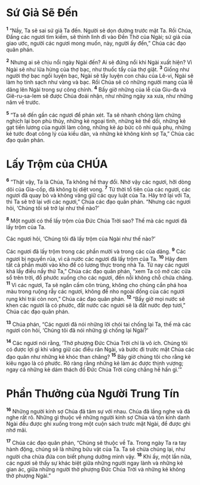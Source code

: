 # Sứ Giả Sẽ Ðến

<sup><b>1</b></sup> “Nầy, Ta sẽ sai sứ giả Ta đến. Người sẽ dọn đường trước mặt Ta. Rồi Chúa, Ðấng các ngươi tìm kiếm, sẽ thình lình đi vào Ðền Thờ của Ngài; sứ giả của giao ước, người các ngươi mong muốn, này, người ấy đến,” Chúa các đạo quân phán.

<sup><b>2</b></sup> Nhưng ai sẽ chịu nổi ngày Ngài đến? Ai sẽ đứng nổi khi Ngài xuất hiện? Vì Ngài sẽ như lửa hừng của thợ bạc, như thuốc tẩy của thợ giặt. <sup><b>3</b></sup> Giống như người thợ bạc ngồi luyện bạc, Ngài sẽ tẩy luyện con cháu của Lê-vi, Ngài sẽ làm họ tinh sạch như vàng và bạc. Rồi Chúa sẽ có những người mang của lễ dâng lên Ngài trong sự công chính. <sup><b>4</b></sup> Bấy giờ những của lễ của Giu-đa và Giê-ru-sa-lem sẽ được Chúa đoái nhận, như những ngày xa xưa, như những năm về trước.

<sup><b>5</b></sup> “Ta sẽ đến gần các ngươi để phán xét. Ta sẽ nhanh chóng làm chứng nghịch lại bọn phù thủy, những kẻ ngoại tình, những kẻ thề dối, những kẻ gạt tiền lương của người làm công, những kẻ áp bức cô nhi quả phụ, những kẻ tước đoạt công lý của kiều dân, và những kẻ không kính sợ Ta,” Chúa các đạo quân phán.

# Lấy Trộm của CHÚA

<sup><b>6</b></sup> “Thật vậy, Ta là Chúa, Ta không hề thay đổi. Nhờ vậy các ngươi, hỡi dòng dõi của Gia-cốp, đã không bị diệt vong. <sup><b>7</b></sup> Từ thời tổ tiên của các ngươi, các ngươi đã quay bỏ và không vâng giữ các quy luật của Ta. Hãy trở lại với Ta, thì Ta sẽ trở lại với các ngươi,” Chúa các đạo quân phán. “Nhưng các ngươi hỏi, ‘Chúng tôi sẽ trở lại như thế nào?’

<sup><b>8</b></sup> Một người có thể lấy trộm của Ðức Chúa Trời sao? Thế mà các ngươi đã lấy trộm của Ta.

Các ngươi hỏi, ‘Chúng tôi đã lấy trộm của Ngài như thế nào?’

Các ngươi đã lấy trộm trong các phần mười và trong các của dâng. <sup><b>9</b></sup> Các ngươi bị nguyền rủa, vì cả nước các ngươi đã lấy trộm của Ta. <sup><b>10</b></sup> Hãy đem tất cả phần mười vào kho để có lương thực trong nhà Ta. Từ nay các ngươi khá lấy điều nầy thử Ta,” Chúa các đạo quân phán, “xem Ta có mở các cửa sổ trên trời, đổ phước xuống cho các ngươi, đến nỗi không chỗ chứa chăng. <sup><b>11</b></sup> Vì các ngươi, Ta sẽ ngăn cấm côn trùng, không cho chúng cắn phá hoa màu trong ruộng rẫy các ngươi, không để nho ngoài đồng của các ngươi rụng khi trái còn non,” Chúa các đạo quân phán. <sup><b>12</b></sup> “Bấy giờ mọi nước sẽ khen các ngươi là có phước, đất nước các ngươi sẽ là đất nước đẹp tươi,” Chúa các đạo quân phán.

<sup><b>13</b></sup> Chúa phán, “Các ngươi đã nói những lời chói tai chống lại Ta, thế mà các ngươi còn hỏi, ‘Chúng tôi đã nói những gì chống lại Ngài?’

<sup><b>14</b></sup> Các ngươi nói rằng, ‘Thờ phượng Ðức Chúa Trời chỉ là vô ích. Chúng tôi có được lợi gì khi vâng giữ các điều răn Ngài, và bước đi trước mặt Chúa các đạo quân như những kẻ khóc than chăng? <sup><b>15</b></sup> Bây giờ chúng tôi cho rằng kẻ kiêu ngạo là có phước. Rõ ràng rằng những kẻ làm ác được thịnh vượng; ngay cả những kẻ dám thách đố Ðức Chúa Trời cũng chẳng hề hấn gì.’”

# Phần Thưởng của Người Trung Tín

<sup><b>16</b></sup> Những người kính sợ Chúa đã tâm sự với nhau. Chúa đã lắng nghe và đã nghe rất rõ. Những gì thuộc về những người kính sợ Chúa và tôn kính danh Ngài đều được ghi xuống trong một cuộn sách trước mặt Ngài, để được ghi nhớ mãi.

<sup><b>17</b></sup> Chúa các đạo quân phán, “Chúng sẽ thuộc về Ta. Trong ngày Ta ra tay hành động, chúng sẽ là những bửu vật của Ta. Ta sẽ chừa chúng lại, như người cha chừa đứa con biết phụng dưỡng mình vậy. <sup><b>18</b></sup> Khi ấy, một lần nữa, các ngươi sẽ thấy sự khác biệt giữa những người ngay lành và những kẻ gian ác, giữa những người thờ phượng Ðức Chúa Trời và những kẻ không thờ phượng Ngài.”
